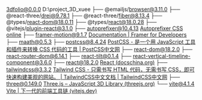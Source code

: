 3dfolio@0.0.0 D:\project_3D_xuee
├── @emailjs/browser@3.11.0
├── @react-three/drei@9.78.1
├── @react-three/fiber@8.13.4
├── @types/react-dom@18.0.11
├── @types/react@18.0.28
├── @vitejs/plugin-react@3.1.0
├── autoprefixer@10.4.13 [Autoprefixer CSS online](https://autoprefixer.github.io/)
├── framer-motion@9.1.7 [Documentation | Framer for Developers](https://www.framer.com/motion/)
├── maath@0.5.3
├── postcss@8.4.24 [PostCSS - 是一个用 JavaScript 工具和插件来转换 CSS 代码的工具 | PostCSS中文网](https://www.postcss.com.cn/)
├── react-dom@18.2.0
├── react-router-dom@6.14.1
├── react-tilt@0.1.4
├── react-vertical-timeline-component@3.6.0
├── react@18.2.0 [React (docschina.org)](https://react.docschina.org/)
├── tailwindcss@3.3.2 [Tailwind CSS - 只需书写 HTML 代码，无需书写 CSS，即可快速构建美观的网站。 | TailwindCSS中文文档 | TailwindCSS中文网](https://www.tailwindcss.cn/)
├── three@0.149.0 [Three.js – JavaScript 3D Library (threejs.org)](https://threejs.org/)
└── vite@4.1.4 [Vite | 下一代的前端工具链 (vitejs.dev)](https://cn.vitejs.dev/)



